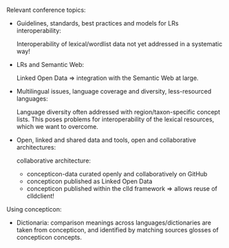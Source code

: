 Relevant conference topics:

- Guidelines, standards, best practices and models for LRs interoperability:

  Interoperability of lexical/wordlist data not yet addressed in a systematic way!

- LRs and Semantic Web:

  Linked Open Data => integration with the Semantic Web at large.

- Multilingual issues, language coverage and diversity, less-resourced languages:

  Language diversity often addressed with region/taxon-specific concept lists.
  This poses problems for interoperability of the lexical resources, which we
  want to overcome.

- Open, linked and shared data and tools, open and collaborative architectures:

  collaborative architecture:
  - concepticon-data curated openly and collaboratively on GitHub
  - concepticon published as Linked Open Data
  - concepticon published within the clld framework => allows reuse of clldclient!


Using concepticon:

- Dictionaria: comparison meanings across languages/dictionaries are taken from
  concepticon, and identified by matching sources glosses of concepticon concepts.
